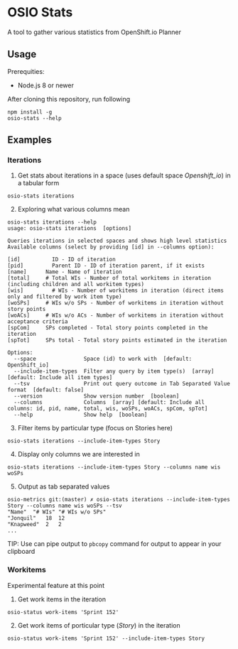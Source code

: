 # OSIO Stats

A tool to gather various statistics from OpenShift.io Planner

## Usage

Prerequities:
* Node.js 8 or newer

After cloning this repository, run following
```
npm install -g
osio-stats --help
```

## Examples

### Iterations

1. Get stats about iterations in a space (uses default space _Openshift_io_) in a tabular form

`osio-stats iterations`

2. Exploring what various columns mean
```
osio-stats iterations --help
usage: osio-stats iterations  [options]

Queries iterations in selected spaces and shows high level statistics
Available columns (select by providing [id] in --columns option):

[id]		  ID - ID of iteration
[pid]		  Parent ID - ID of iteration parent, if it exists
[name]		Name - Name of iteration
[total]		# Total WIs - Number of total workitems in iteration (including children and all workitem types)
[wis]		  # WIs - Number of workitems in iteration (direct items only and filtered by work item type)
[woSPs]		# WIs w/o SPs - Number of workitems in iteration without story points
[woACs]		# WIs w/o ACs - Number of workitems in iteration without acceptance criteria
[spCom]		SPs completed - Total story points completed in the iteration
[spTot]		SPs total - Total story points estimated in the iteration

Options:
  --space               Space (id) to work with  [default: OpenShift_io]
  --include-item-types  Filter any query by item type(s)  [array] [default: Include all item types]
  --tsv                 Print out query outcome in Tab Separated Value format  [default: false]
  --version             Show version number  [boolean]
  --columns             Columns  [array] [default: Include all columns: id, pid, name, total, wis, woSPs, woACs, spCom, spTot]
  --help                Show help  [boolean]
```
3. Filter items by particular type (focus on Stories here)

`osio-stats iterations --include-item-types Story`

4. Display only columns we are interested in

`osio-stats iterations --include-item-types Story --columns name wis woSPs`

5. Output as tab separated values
```
osio-metrics git:(master) ✗ osio-stats iterations --include-item-types Story --columns name wis woSPs --tsv
"Name"	"# WIs"	"# WIs w/o SPs"
"Jonquil"	18	12
"Knapweed"	2	2
...
```

TIP: Use can pipe output to `pbcopy` command for output to appear in your clipboard

### Workitems

Experimental feature at this point

1. Get work items in the iteration

`osio-status work-items 'Sprint 152'`

2. Get work items of porticular type (_Story_) in the iteration

`osio-status work-items 'Sprint 152' --include-item-types Story`